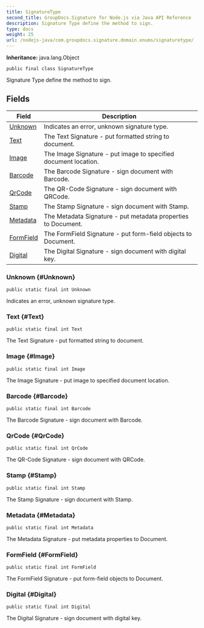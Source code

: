 ```yaml
---
title: SignatureType
second_title: GroupDocs.Signature for Node.js via Java API Reference
description: Signature Type define the method to sign.
type: docs
weight: 25
url: /nodejs-java/com.groupdocs.signature.domain.enums/signaturetype/
---
```

**Inheritance:**
java.lang.Object
```
public final class SignatureType
```

Signature Type define the method to sign.
## Fields

| Field | Description |
| --- | --- |
| [Unknown](#Unknown) | Indicates an error, unknown signature type. |
| [Text](#Text) | The Text Signature - put formatted string to document. |
| [Image](#Image) | The Image Signature - put image to specified document location. |
| [Barcode](#Barcode) | The Barcode Signature - sign document with Barcode. |
| [QrCode](#QrCode) | The QR-Code Signature - sign document with QRCode. |
| [Stamp](#Stamp) | The Stamp Signature - sign document with Stamp. |
| [Metadata](#Metadata) | The Metadata Signature - put metadata properties to Document. |
| [FormField](#FormField) | The FormField Signature - put form-field objects to Document. |
| [Digital](#Digital) | The Digital Signature - sign document with digital key. |
### Unknown {#Unknown}
```
public static final int Unknown
```


Indicates an error, unknown signature type.

### Text {#Text}
```
public static final int Text
```


The Text Signature - put formatted string to document.

### Image {#Image}
```
public static final int Image
```


The Image Signature - put image to specified document location.

### Barcode {#Barcode}
```
public static final int Barcode
```


The Barcode Signature - sign document with Barcode.

### QrCode {#QrCode}
```
public static final int QrCode
```


The QR-Code Signature - sign document with QRCode.

### Stamp {#Stamp}
```
public static final int Stamp
```


The Stamp Signature - sign document with Stamp.

### Metadata {#Metadata}
```
public static final int Metadata
```


The Metadata Signature - put metadata properties to Document.

### FormField {#FormField}
```
public static final int FormField
```


The FormField Signature - put form-field objects to Document.

### Digital {#Digital}
```
public static final int Digital
```


The Digital Signature - sign document with digital key.

